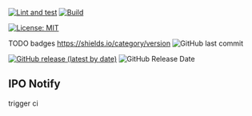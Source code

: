 [![Lint and test](https://github.com/petr7555/ipo-notify/actions/workflows/lint_and_test.yml/badge.svg)](https://github.com/petr7555/ipo-notify/actions/workflows/lint_and_test.yml)
[![Build](https://github.com/petr7555/ipo-notify/actions/workflows/build.yml/badge.svg)](https://github.com/petr7555/ipo-notify/actions/workflows/build.yml)

[![License: MIT](https://img.shields.io/badge/License-MIT-yellow.svg)](https://opensource.org/licenses/MIT)

TODO badges https://shields.io/category/version
![GitHub last commit](https://img.shields.io/github/last-commit/petr7555/ipo-notify/)

[![GitHub release (latest by date)](https://img.shields.io/github/v/release/petr7555/ipo-notify/)](https://github.com/petr7555/ipo-notify/releases/latest)
![GitHub Release Date](https://img.shields.io/github/release-date/petr7555/ipo-notify/)

## IPO Notify
trigger ci
